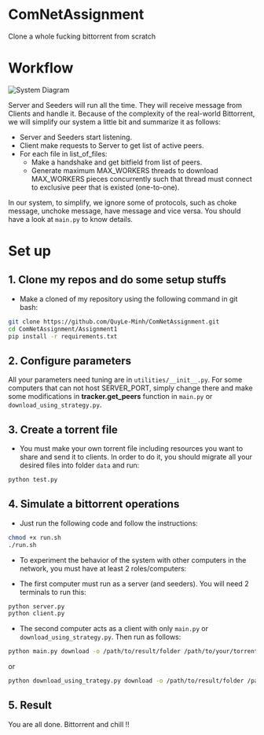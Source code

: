# ComNetAssignment

Clone a whole fucking bittorrent from scratch

# Workflow
![System Diagram](https://github.com/QuyLe-Minh/ComNetAssignment/assets/92782164/c5048101-5d25-47ff-ac41-61df7afa6246)

Server and Seeders will run all the time. They will receive message from Clients and handle it. Because of the complexity of the real-world Bittorrent, we will simplify our system a little bit and summarize it as follows:
- Server and Seeders start listening.
- Client make requests to Server to get list of active peers.
- For each file in list_of_files:
    + Make a handshake and get bitfield from list of peers.
    + Generate maximum MAX_WORKERS threads to download MAX_WORKERS pieces concurrently such that thread must connect to exclusive peer that is existed (one-to-one).

In our system, to simplify, we ignore some of protocols, such as choke message, unchoke message, have message and vice versa. You should have a look at `main.py` to know details.

# Set up
## 1. Clone my repos and do some setup stuffs
- Make a cloned of my repository using the following command in git bash: 
```sh
git clone https://github.com/QuyLe-Minh/ComNetAssignment.git
cd ComNetAssignment/Assignment1
pip install -r requirements.txt
```

## 2. Configure parameters
All your parameters need tuning are in `utilities/__init__.py`. For some computers that can not host SERVER_PORT, simply change there and make some modifications in **tracker.get_peers** function in `main.py` or `download_using_strategy.py`.

## 3. Create a torrent file
- You must make your own torrent file including resources you want to share and send it to clients. In order to do it, you should migrate all your desired files into folder `data` and run:
```sh
python test.py
```

## 4. Simulate a bittorrent operations
- Just run the following code and follow the instructions:
```sh
chmod +x run.sh
./run.sh
```

- To experiment the behavior of the system with other computers in the network, you must have at least 2 roles/computers:
+ The first computer must run as a server (and seeders). You will need 2 terminals to run this:
```sh
python server.py
python client.py
```
+ The second computer acts as a client with only `main.py` or `download_using_strategy.py`. Then run as follows:
```sh
python main.py download -o /path/to/result/folder /path/to/your/torrent
```
or
```sh
python download_using_trategy.py download -o /path/to/result/folder /path/to/your/torrent
```
## 5. Result
You are all done. Bittorrent and chill !!
